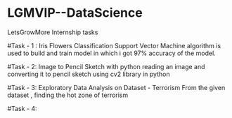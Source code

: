 # LGMVIP--DataScience
LetsGrowMore Internship tasks 


#Task - 1 :
Iris Flowers Classification 
Support Vector Machine algorithm is used to build and train model in which i got 97% accuracy of the model.

#Task - 2:
Image to Pencil Sketch with python
reading an image and converting it to pencil sketch using cv2 library in python

#Task - 3:
Exploratory Data Analysis on Dataset - Terrorism
From the given dataset , finding the hot zone of terrorism

#Task - 4:
